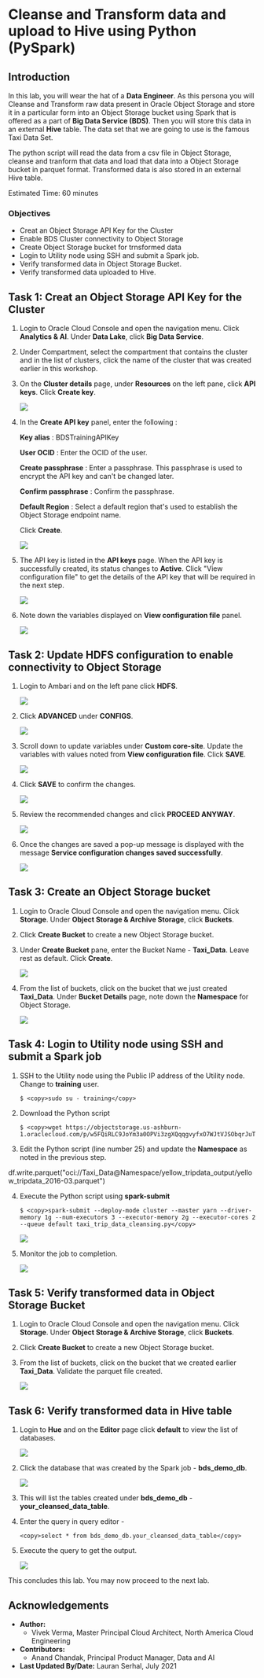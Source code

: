 # Cleanse and Transform data and upload to Hive using Python (PySpark)

## Introduction

In this lab, you will wear the hat of a **Data Engineer**. As this persona you will Cleanse and Transform raw data present in Oracle Object Storage and store it in a particular form into an Object Storage bucket using Spark that is offered as a part of **Big Data Service (BDS)**. Then you will store this data in an external **Hive** table. The data set that we are going to use is the famous Taxi Data Set.

The python script will read the data from a csv file in Object Storage, cleanse and tranform that data and load that data into a Object Storage bucket in parquet format. Transformed data is also stored in an external Hive table.

Estimated Time: 60 minutes

### Objectives

* Creat an Object Storage API Key for the Cluster
* Enable BDS Cluster connectivity to Object Storage
* Create Object Storage bucket for trnsformed data
* Login to Utility node using SSH and submit a Spark job.
* Verify transformed data in Object Storage Bucket.
* Verify transformed data uploaded to Hive.

## Task 1: Creat an Object Storage API Key for the Cluster

1. Login to Oracle Cloud Console and open the navigation menu. Click **Analytics & AI**. Under **Data Lake**, click **Big Data Service**.

2. Under Compartment, select the compartment that contains the cluster and in the list of clusters, click the name of the cluster that was created earlier in this workshop.

3. On the **Cluster details** page, under **Resources** on the left pane, click **API keys**. Click **Create key**.

    ![](./images/bds-api-key.png " ")

4. In the **Create API key** panel, enter the following :

    **Key alias** :  BDSTrainingAPIKey

    **User OCID** : Enter the OCID of the user.

    **Create passphrase** : Enter a passphrase. This passphrase is used to encrypt the API key and can't be changed later.

    **Confirm passphrase** : Confirm the passphrase.

    **Default Region** : Select a default region that's used to establish the Object Storage endpoint name.

    Click **Create**.

    ![](./images/bds-create-api-key.png " ")

5. The API key is listed in the **API keys** page. When the API key is successfully created, its status changes to **Active**. Click "View configuration file" to get the details of the API key that will be required in the next step.

    ![](./images/bds-list-api-key.png " ")

6. Note down the variables displayed on **View configuration file** panel.

    ![](./images/bds-config-api-key.png " ")

## Task 2: Update HDFS configuration to enable connectivity to Object Storage

1. Login to Ambari and on the left pane click **HDFS**.

    ![](./images/ambari-hdfs.png " ")

2. Click **ADVANCED** under **CONFIGS**.

    ![](./images/ambari-hdfs-config.png " ")

3. Scroll down to update variables under **Custom core-site**. Update the variables with values noted from **View configuration file**. Click **SAVE**.

    ![](./images/ambari-hdfs-custom-core.png " ")

4. Click **SAVE** to confirm the changes.

    ![](./images/ambari-hdfs-confirm-save.png " ")

5. Review the recommended changes and click **PROCEED ANYWAY**.

    ![](./images/ambari-hdfs-confirm-saved.png " ")

6. Once the changes are saved a pop-up message is displayed with the message **Service configuration changes saved successfully**.

    ![](./images/ambari-hdfs-config-saved.png " ")

## Task 3: Create an Object Storage bucket

1. Login to Oracle Cloud Console and open the navigation menu. Click **Storage**. Under **Object Storage & Archive Storage**, click **Buckets**.

2. Click **Create Bucket** to create a new Object Storage bucket.

3. Under **Create Bucket** pane, enter the Bucket Name - **Taxi_Data**. Leave rest as default. Click **Create**.

    ![](./images/object-storage-create-bucket.png " ")

4. From the list of buckets, click on the bucket that we just created **Taxi_Data**. Under **Bucket Details** page, note down the **Namespace** for Object Storage.

    ![](./images/object-storage-bucket-details.png " ")

## Task 4: Login to Utility node using SSH and submit a Spark job

1. SSH to the Utility node using the Public IP address of the Utility node. Change to **training** user.

    ```
    $ <copy>sudo su - training</copy>
    ```

2. Download the Python script

    ```
    $ <copy>wget https://objectstorage.us-ashburn-1.oraclecloud.com/p/w5FQiRLC9JoYm3a0OPVi3zgXQqqgvyfxO7WJtVJSObqrJuTRx98sktjjB3HJWhXL/n/orasenatdpltintegration01/b/Taxi/o/taxi_trip_data_cleansing.py</copy>
    ```

3. Edit the Python script (line number 25) and update the **Namespace** as noted in the previous step.

 df.write.parquet("oci://Taxi\_Data@Namespace/yellow\_tripdata\_output/yellow\_tripdata\_2016-03.parquet")

4. Execute the Python script using **spark-submit**

    ```
    $ <copy>spark-submit --deploy-mode cluster --master yarn --driver-memory 1g --num-executors 3 --executor-memory 2g --executor-cores 2 --queue default taxi_trip_data_cleansing.py</copy>
    ```
    ![](./images/spark-submit-job.png " ")

5. Monitor the job to completion.

    ![](./images/spark-job-complete.png " ")

## Task 5: Verify transformed data in Object Storage Bucket

1. Login to Oracle Cloud Console and open the navigation menu. Click **Storage**. Under **Object Storage & Archive Storage**, click **Buckets**.

2. Click **Create Bucket** to create a new Object Storage bucket.

3. From the list of buckets, click on the bucket that we created earlier **Taxi_Data**. Validate the parquet file created.

    ![](./images/object-storage-parquet.png " ")

## Task 6: Verify transformed data in Hive table

1. Login to **Hue** and on the **Editor** page click **default** to view the list of databases.

    ![](./images/hue-databases.png " ")

2. Click the database that was created by the Spark job - **bds\_demo\_db**.

    ![](./images/hue-bds-database.png " ")

3. This will list the tables created under **bds\_demo\_db** - **your\_cleansed\_data\_table**.

4. Enter the query in query editor - 

    ```
    <copy>select * from bds_demo_db.your_cleansed_data_table</copy>
    ```

5. Execute the query to get the output.

    ![](./images/hue-query-output.png " ")

This concludes this lab. You may now proceed to the next lab.

## Acknowledgements

* **Author:**  
    + Vivek Verma, Master Principal Cloud Architect, North America Cloud Engineering
* **Contributors:**  
    + Anand Chandak, Principal Product Manager, Data and AI
* **Last Updated By/Date:** Lauran Serhal, July 2021
